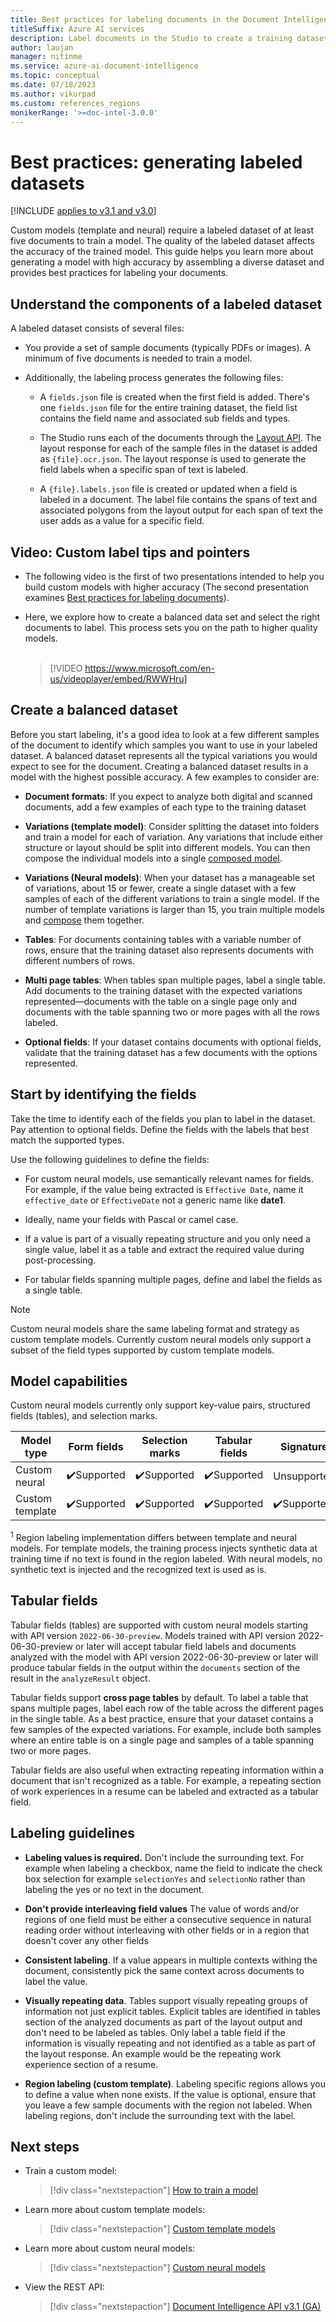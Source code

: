 ```yaml
---
title: Best practices for labeling documents in the Document Intelligence (formerly Form Recognizer) Studio
titleSuffix: Azure AI services
description: Label documents in the Studio to create a training dataset. Labeling guidelines aimed at training a model with high accuracy
author: laujan
manager: nitinme
ms.service: azure-ai-document-intelligence
ms.topic: conceptual
ms.date: 07/18/2023
ms.author: vikurpad
ms.custom: references_regions
monikerRange: '>=doc-intel-3.0.0'
---
```



# Best practices: generating labeled datasets

[!INCLUDE [applies to v3.1 and v3.0](includes/applies-to-v3-1-v3-0.md)]

Custom models (template and neural) require a labeled dataset of at least five documents to train a model. The quality of the labeled dataset affects the accuracy of the trained model. This guide helps you learn more about generating a model with high accuracy by assembling a diverse dataset and provides best practices for labeling your documents.

## Understand the components of a labeled dataset

A labeled dataset consists of several files:

* You provide a set of sample documents (typically PDFs or images). A minimum of five documents is needed to train a model.

* Additionally, the labeling process generates the following files:

  * A `fields.json` file is created when the first field is added. There's one `fields.json` file for the entire training dataset, the field list contains the field name and associated sub fields and types.

  * The Studio runs each of the documents through the [Layout API](concept-layout.md). The layout response for each of the sample files in the dataset is added as `{file}.ocr.json`. The layout response is used to generate the field labels when a specific span of text is labeled.

  * A `{file}.labels.json` file is created or updated when a field is labeled in a document. The label file contains the spans of text and associated polygons from the layout output for each span of text the user adds as a value for a specific field.

## Video: Custom label tips and pointers

* The following video is the first of two presentations intended to help you build custom models with higher accuracy (The second presentation examines [Best practices for labeling documents](concept-custom-label-tips.md#video-custom-labels-best-practices)).

* Here, we explore how to create a balanced data set and select the right documents to label. This process sets you on the path to higher quality models.</br></br>

  > [!VIDEO https://www.microsoft.com/en-us/videoplayer/embed/RWWHru]

## Create a balanced dataset

Before you start labeling, it's a good idea to look at a few different samples of the document to identify which samples you want to use in your labeled dataset. A balanced dataset represents all the typical variations you would expect to see for the document. Creating a balanced dataset results in a model with the highest possible accuracy. A few examples to consider are:

* **Document formats**: If you expect to analyze both digital and scanned documents, add a few examples of each type to the training dataset

* **Variations (template model)**:  Consider splitting the dataset into folders and train a model for each of variation. Any variations that include either structure or layout should be split into different models. You can then compose the individual models into a single [composed model](concept-composed-models.md).

* **Variations (Neural models)**: When your dataset has a manageable set of variations, about 15 or fewer, create a single dataset with a few samples of each of the different variations to train a single model. If the number of template variations is larger than 15, you train multiple models and [compose](concept-composed-models.md) them together.

* **Tables**: For documents containing tables with a variable number of rows, ensure that the training dataset also represents documents with different numbers of rows.

* **Multi page tables**: When tables span multiple pages, label a single table. Add documents to the training dataset with the expected variations represented—documents with the table on a single page only and documents with the table spanning two or more pages with all the rows labeled.

* **Optional fields**: If your dataset contains documents with optional fields, validate that the training dataset has a few documents with the options represented.

## Start by identifying the fields

Take the time to identify each of the fields you plan to label in the dataset. Pay attention to optional fields. Define the fields with the labels that best match the supported types.

Use the following guidelines to define the fields:

* For custom neural models, use semantically relevant names for fields. For example, if the value being extracted is `Effective Date`, name it `effective_date` or `EffectiveDate` not a generic name like **date1**.

* Ideally, name your fields with Pascal or camel case.

* If a value is part of a visually repeating structure and you only need a single value, label it as a table and extract the required value during post-processing.

* For tabular fields spanning multiple pages, define and label the fields as a single table.

> [!NOTE]
> Custom neural models share the same labeling format and strategy as custom template models. Currently custom neural models only support a subset of the field types supported by custom template models.

## Model capabilities

Custom neural models currently only support key-value pairs, structured fields (tables), and selection marks.

| Model type | Form fields | Selection marks | Tabular fields | Signature | Region |
|--|--|--|--|--|--|
| Custom neural | ✔️Supported | ✔️Supported | ✔️Supported | Unsupported | ✔️Supported<sup>1</sup> |
| Custom template | ✔️Supported| ✔️Supported | ✔️Supported | ✔️Supported | ✔️Supported |

<sup>1</sup> Region labeling implementation differs between template and neural models. For template models, the training process injects synthetic data at training time if no text is found in the region labeled. With neural models, no synthetic text is injected and the recognized text is used as is.

## Tabular fields

Tabular fields (tables) are supported with custom neural models starting with API version ```2022-06-30-preview```. Models trained with API version 2022-06-30-preview or later will accept tabular field labels and documents analyzed with the model with API version 2022-06-30-preview or later will produce tabular fields in the output within the  ```documents``` section of the result in the ```analyzeResult``` object.

Tabular fields support **cross page tables** by default. To label a table that spans multiple pages, label each row of the table across the different pages in the single table. As a best practice, ensure that your dataset contains a few samples of the expected variations. For example, include both samples where an entire table is on a single page and samples of a table spanning two or more pages.

Tabular fields are also useful when extracting repeating information within a document that isn't recognized as a table. For example, a repeating section of work experiences in a resume can be labeled and extracted as a tabular field.

## Labeling guidelines

* **Labeling values is required.** Don't include the surrounding text. For example when labeling a checkbox, name the field to indicate the check box selection for example ```selectionYes``` and ```selectionNo``` rather than labeling the yes or no text in the document.

* **Don't provide interleaving field values** The value of words and/or regions of one field must be either a consecutive sequence in natural reading order without interleaving with other fields or in a region that doesn't cover any other fields

* **Consistent labeling**. If a value appears in multiple contexts withing the document, consistently pick the same context across documents to label the value.

* **Visually repeating data**. Tables support visually repeating groups of information not just explicit tables. Explicit tables are identified in tables section of the analyzed documents as part of the layout output and don't need to be labeled as tables. Only label a table field if the information is visually repeating and not identified as a table as part of the layout response. An example would be the repeating work experience section of a resume.

* **Region labeling (custom template)**. Labeling specific regions allows you to define a value when none exists. If the value is optional, ensure that you leave a few sample documents with the region not labeled. When labeling regions, don't include the surrounding text with the label.

## Next steps

* Train a custom model:

  > [!div class="nextstepaction"]
  > [How to train a model](how-to-guides/build-a-custom-model.md?view=doc-intel-3.0.0&preserve-view=true)

* Learn more about custom template models:

  > [!div class="nextstepaction"]
  > [Custom template models](concept-custom-template.md)

* Learn more about custom neural models:

  > [!div class="nextstepaction"]
  > [Custom neural models](concept-custom-neural.md)

* View the REST API:

    > [!div class="nextstepaction"]
    > [Document Intelligence API v3.1 (GA)](https://westus.dev.cognitive.microsoft.com/docs/services/form-recognizer-api-2023-07-31/operations/AnalyzeDocument)
